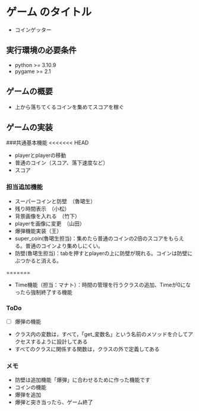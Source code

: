 # ゲーム のタイトル
* コインゲッター

## 実行環境の必要条件
* python >= 3.10.9
* pygame >= 2.1

## ゲームの概要
* 上から落ちてくるコインを集めてスコアを稼ぐ

## ゲームの実装
###共通基本機能
<<<<<<< HEAD
* playerとplayerの移動
* 普通のコイン（スコア、落下速度など）
* スコア

### 担当追加機能

* スーパーコインと防壁　（魯珺生）
* 残り時間表示　（小松）
* 背景画像を入れる　（竹下）
* playerを画像に変更　（山田）
* 爆弾機能実装（王）
* super_coin(魯珺生担当)：集めたら普通のコインの2倍のスコアをもらえる。普通のコインより集めしにくい。
* 防壁(魯珺生担当)：tabを押すとplayerの上に防壁が現れる。コインは防壁にぶつかると消える。

=======
* Time機能（担当：マナト）：時間の管理を行うクラスの追加、Timeが0になったら強制終了する機能

### ToDo
- [ ] 爆弾の機能
* クラス内の変数は，すべて，「get_変数名」という名前のメソッドを介してアクセスするように設計してある
* すべてのクラスに関係する関数は，クラスの外で定義してある

### メモ
* 防壁は追加機能「爆弾」に合わせるために作った機能です
* コインの機能
* 爆弾を追加
* 爆弾と突き当ったら、ゲーム終了 
